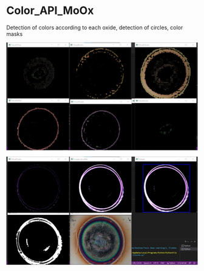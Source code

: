 # Color_API_MoOx
Detection of colors according to each oxide, detection of circles, color masks

![Image text](https://github.com/JaimeDanielTorres/Color_API_MoOx/blob/main/Result-S54-a.jpg)

![Image text](https://github.com/JaimeDanielTorres/Color_API_MoOx/blob/main/CorrectDiameter.jpg)

